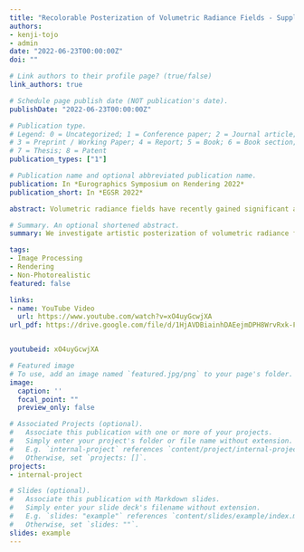 ```yaml
---
title: "Recolorable Posterization of Volumetric Radiance Fields - Supplemental Video"
authors:
- kenji-tojo
- admin
date: "2022-06-23T00:00:00Z"
doi: ""

# Link authors to their profile page? (true/false)
link_authors: true

# Schedule page publish date (NOT publication's date).
publishDate: "2022-06-23T00:00:00Z"

# Publication type.
# Legend: 0 = Uncategorized; 1 = Conference paper; 2 = Journal article;
# 3 = Preprint / Working Paper; 4 = Report; 5 = Book; 6 = Book section;
# 7 = Thesis; 8 = Patent
publication_types: ["1"]

# Publication name and optional abbreviated publication name.
publication: In *Eurographics Symposium on Rendering 2022*
publication_short: In *EGSR 2022*

abstract: Volumetric radiance fields have recently gained significant attention as a promising representation for photorealistic scene reconstruction. However, non-photorealistic rendering of such representation has been barely explored. In this study, we investigate artistic posterization of volumetric radiance fields. We extend the recent palette-based image editing framework, which naturally introduces intuitive color manipulation of the posterized results, into the radiance field. Our major challenge is how to apply the stylization effects coherently across different views. Based on the observation that computing a palette frame-by-frame can produce flickering, we propose to pre-compute a single palette from the volumetric radiance field covering its whole visible colors. We present a method based on volumetric visibility to sample visible colors from the radiance field while avoiding occluded and noisy regions. We demonstrate our workflow via application to pre-trained volumetric radiance fields with various stylization effects. We also show that our approach can produce more coherent and robust stylization effects compared to baseline methods computing palette on image.

# Summary. An optional shortened abstract.
summary: We investigate artistic posterization of volumetric radiance fields.

tags:
- Image Processing
- Rendering
- Non-Photorealistic 
featured: false

links:
- name: YouTube Video
  url: https://www.youtube.com/watch?v=xO4uyGcwjXA
url_pdf: https://drive.google.com/file/d/1HjAVDBiainhDAEejmDPH8WrvRxk-Fbtw/view


youtubeid: xO4uyGcwjXA

# Featured image
# To use, add an image named `featured.jpg/png` to your page's folder. 
image:
  caption: ''
  focal_point: ""
  preview_only: false

# Associated Projects (optional).
#   Associate this publication with one or more of your projects.
#   Simply enter your project's folder or file name without extension.
#   E.g. `internal-project` references `content/project/internal-project/index.md`.
#   Otherwise, set `projects: []`.
projects:
- internal-project

# Slides (optional).
#   Associate this publication with Markdown slides.
#   Simply enter your slide deck's filename without extension.
#   E.g. `slides: "example"` references `content/slides/example/index.md`.
#   Otherwise, set `slides: ""`.
slides: example
---
```


